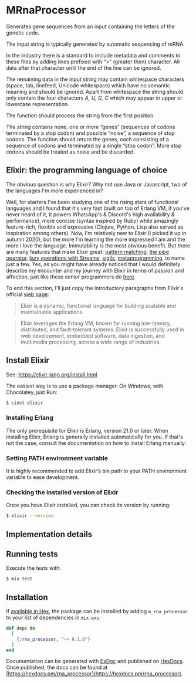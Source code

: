 # MRnaProcessor

 Generates gene sequences from an input containing the letters of the genetic code. 
 
 The input string is typically generated by automatic sequencing of mRNA. 

 In the industry there is a standard to include metadata and comments to these files by adding lines prefixed with “>” (greater then) character. All data after that character until the end of the line can be ignored. 

 The remaining data in the input string may contain whitespace characters (space, tab, linefeed, Unicode whitespace) which have no semantic meaning and should be ignored.
 Apart from whitespace the string should only contain the four characters *A, U, G, C* which may appear in upper or lowercase representation. 
 
 The function should process the string from the first position. 
 
 The string contains none, one or more “genes” (sequences of codons terminated by a stop codon) and possible “noise”, a sequence of stop codons. The function should return the genes, each consisting of a sequence of codons and terminated by a single “stop codon”. More stop codons should be treated as noise and be discarded.

## Elixir: the programming language of choice
The obvious question is why Elixir? Why not use Java or Javascript, two of the languages I'm more experienced in?

Well, for starters I've been studying one of the rising stars of functional languages and I found that it's very fast (built on top of Erlang VM, if you've never heard of it, it powers WhatsApp's & Discord's high availability & performance), more concise (syntax inspired by Ruby) while amazingly feature-rich, flexible and expressive (Clojure, Python, Lisp also served as inspiration among others). Now, I'm relatively new to Elixir (I picked it up in autumn 2020), but the more I'm learning the more impressed I am and the more I love the language. Immutability is the most obvious benefit. But there are many features that make Elixir great: [pattern matching](https://elixir-lang.org/getting-started/pattern-matching.html), [the pipe operator](https://elixir-lang.org/getting-started/enumerables-and-streams.html#the-pipe-operator), [lazy operations with Streams](https://elixir-lang.org/getting-started/enumerables-and-streams.html#streams), [sigils](https://elixir-lang.org/getting-started/sigils.html), [metaprogramming](https://elixir-lang.org/getting-started/meta/quote-and-unquote.html), to name just a few. Yes, as you might have already noticed that I would definitely describe my encounter and my journey with Elixir in terms of passion and affection, just like these senior programmers do [here](https://exercism.io/tracks/elixir/mentors).

To end this section, I'll just copy the introductory paragraphs from Elixir's official [web page](https://elixir-lang.org/):

> Elixir is a dynamic, functional language for building scalable and maintainable applications.

> Elixir leverages the Erlang VM, known for running low-latency, distributed, and fault-tolerant systems. Elixir is successfully used in web development, embedded software, data ingestion, and multimedia processing, across a wide range of industries.


## Install Elixir

See: https://elixir-lang.org/install.html 

The easiest way is to use a package manager. On Windows, with Chocolatey, just Run: 

```bash
$ cinst elixir
```

### Installing Erlang
The only prerequisite for Elixir is Erlang, version 21.0 or later. When installing Elixir, Erlang is generally installed automatically for you. If that's not the case, consult the documentation on how to install Erlang manually.

### Setting PATH environment variable
It is highly recommended to add Elixir’s bin path to your PATH environment variable to ease development.

### Checking the installed version of Elixir
Once you have Elixir installed, you can check its version by running:

```bash
$ elixir --version.
```
## Implementation details

## Running tests

Execute the tests with:

```bash
$ mix test
```

## Installation

If [available in Hex](https://hex.pm/docs/publish), the package can be installed
by adding `m_rna_processor` to your list of dependencies in `mix.exs`:

```elixir
def deps do
  [
    {:rna_processor, "~> 0.1.0"}
  ]
end
```

Documentation can be generated with [ExDoc](https://github.com/elixir-lang/ex_doc)
and published on [HexDocs](https://hexdocs.pm). Once published, the docs can
be found at [https://hexdocs.pm/rna_processor](https://hexdocs.pm/rna_processor).
